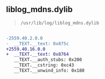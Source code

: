 ## liblog_mdns.dylib

> `/usr/lib/log/liblog_mdns.dylib`

```diff

-2559.40.2.0.0
-  __TEXT.__text: 0x875c
+2559.40.16.0.0
+  __TEXT.__text: 0x8764
   __TEXT.__auth_stubs: 0x200
   __TEXT.__cstring: 0xc43
   __TEXT.__unwind_info: 0x180

```
